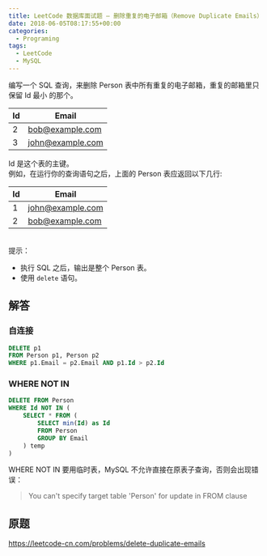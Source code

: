 ```yaml
---
title: LeetCode 数据库面试题 – 删除重复的电子邮箱（Remove Duplicate Emails）
date: 2018-06-05T08:17:55+00:00
categories:
  - Programing
tags:
  - LeetCode
  - MySQL
---
```


编写一个 SQL 查询，来删除 Person 表中所有重复的电子邮箱，重复的邮箱里只保留 Id 最小 的那个。

<!--more-->

| Id | Email            |
| -- | ---------------- |
| 2  | bob@example.com  |
| 3  | john@example.com |

Id 是这个表的主键。  
例如，在运行你的查询语句之后，上面的 Person 表应返回以下几行:

| Id | Email            |
| -- | ---------------- |
| 1  | john@example.com |
| 2  | bob@example.com  |

   
提示：

  * 执行 SQL 之后，输出是整个 Person 表。
  * 使用 `delete` 语句。

## 解答

### 自连接

```sql
DELETE p1
FROM Person p1, Person p2
WHERE p1.Email = p2.Email AND p1.Id > p2.Id
```

### WHERE NOT IN

```sql
DELETE FROM Person
WHERE Id NOT IN (
    SELECT * FROM (
        SELECT min(Id) as Id
        FROM Person
        GROUP BY Email
    ) temp
)
```

WHERE NOT IN 要用临时表，MySQL 不允许直接在原表子查询，否则会出现错误：

> You can't specify target table 'Person' for update in FROM clause

## 原题

<https://leetcode-cn.com/problems/delete-duplicate-emails>
